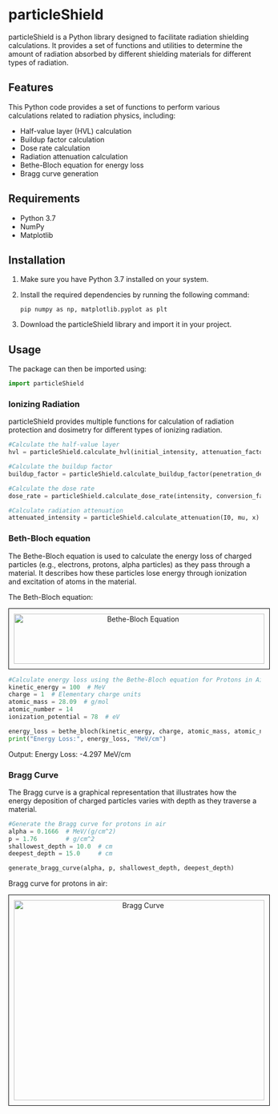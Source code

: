 # particleShield

particleShield is a Python library designed to facilitate radiation shielding calculations. It provides a set of functions and utilities to determine the amount of radiation absorbed by different shielding materials for different types of radiation.

## Features

This Python code provides a set of functions to perform various calculations related to radiation physics, including:

- Half-value layer (HVL) calculation
- Buildup factor calculation
- Dose rate calculation
- Radiation attenuation calculation
- Bethe-Bloch equation for energy loss
- Bragg curve generation

## Requirements

- Python 3.7
- NumPy
- Matplotlib

## Installation

1. Make sure you have Python 3.7 installed on your system.

2. Install the required dependencies by running the following command:

   ```shell
   pip numpy as np, matplotlib.pyplot as plt
   ```
   
3. Download the particleShield library and import it in your project.


## Usage

The package can then be imported using:

```python
import particleShield
```
### Ionizing Radiation
particleShield provides multiple functions for calculation of radiation protection and dosimetry for different types of ionizing radiation.

```python
#Calculate the half-value layer
hvl = particleShield.calculate_hvl(initial_intensity, attenuation_factor)

#Calculate the buildup factor
buildup_factor = particleShield.calculate_buildup_factor(penetration_depth, attenuation_factor)

#Calculate the dose rate
dose_rate = particleShield.calculate_dose_rate(intensity, conversion_factor, time, distance)

#Calculate radiation attenuation
attenuated_intensity = particleShield.calculate_attenuation(I0, mu, x)
```
### Beth-Bloch equation
The Bethe-Bloch equation is used to calculate the energy loss of charged particles (e.g., electrons, protons, alpha particles) as they pass through a material. It describes how these particles lose energy through ionization and excitation of atoms in the material.

The Beth-Bloch equation:
<!-- Adjust the image size and format -->
<div style="text-align:center;">
  <img src="particleShield\src\bethbloch.png" alt="Bethe-Bloch Equation" width="500" height="100" style="border:1px solid black; padding:10px;">
</div>


```python
#Calculate energy loss using the Bethe-Bloch equation for Protons in Air
kinetic_energy = 100  # MeV
charge = 1  # Elementary charge units
atomic_mass = 28.09  # g/mol
atomic_number = 14
ionization_potential = 78  # eV

energy_loss = bethe_bloch(kinetic_energy, charge, atomic_mass, atomic_number, ionization_potential)
print("Energy Loss:", energy_loss, "MeV/cm")
```
Output: Energy Loss: -4.297 MeV/cm

### Bragg Curve
The Bragg curve is a graphical representation that illustrates how the energy deposition of charged particles varies with depth as they traverse a material.

```python
#Generate the Bragg curve for protons in air
alpha = 0.1666  # MeV/(g/cm^2)
p = 1.76        # g/cm^2
shallowest_depth = 10.0  # cm
deepest_depth = 15.0     # cm

generate_bragg_curve(alpha, p, shallowest_depth, deepest_depth)

```
Bragg curve for protons in air:

<div style="text-align:center;">
  <img src="particleShield\src\bragcurve.png" alt="Bragg Curve" width="500" height="400" style="border:1px solid black; padding:10px;">
</div>

